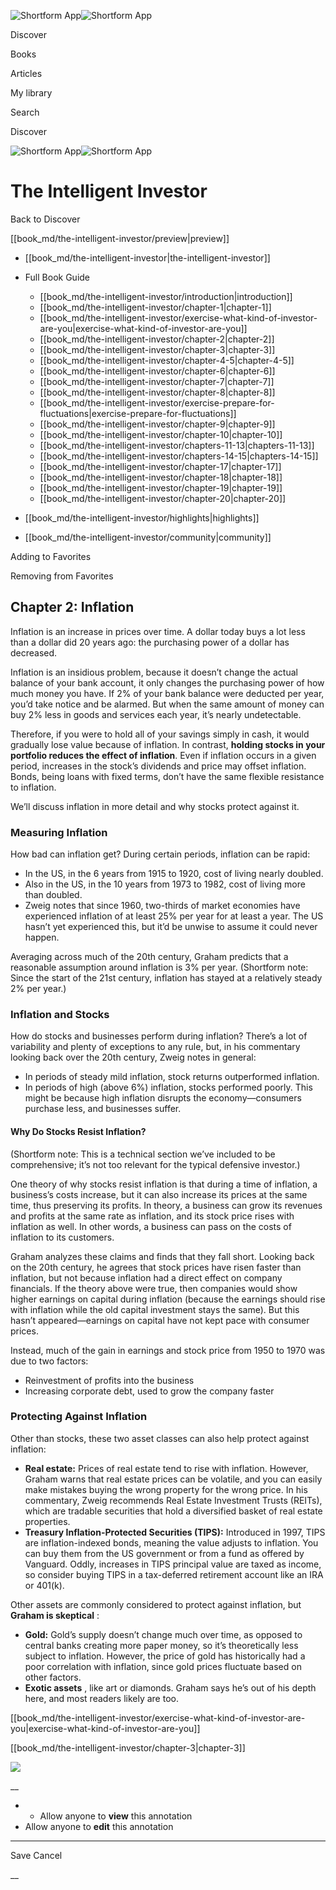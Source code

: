 ![Shortform App](/img/logo.36a2399e.svg)![Shortform App](/img/logo-dark.70c1b072.svg)

Discover

Books

Articles

My library

Search

Discover

![Shortform App](/img/logo.36a2399e.svg)![Shortform App](/img/logo-dark.70c1b072.svg)

# The Intelligent Investor

Back to Discover

[[book_md/the-intelligent-investor/preview|preview]]

  * [[book_md/the-intelligent-investor|the-intelligent-investor]]
  * Full Book Guide

    * [[book_md/the-intelligent-investor/introduction|introduction]]
    * [[book_md/the-intelligent-investor/chapter-1|chapter-1]]
    * [[book_md/the-intelligent-investor/exercise-what-kind-of-investor-are-you|exercise-what-kind-of-investor-are-you]]
    * [[book_md/the-intelligent-investor/chapter-2|chapter-2]]
    * [[book_md/the-intelligent-investor/chapter-3|chapter-3]]
    * [[book_md/the-intelligent-investor/chapter-4-5|chapter-4-5]]
    * [[book_md/the-intelligent-investor/chapter-6|chapter-6]]
    * [[book_md/the-intelligent-investor/chapter-7|chapter-7]]
    * [[book_md/the-intelligent-investor/chapter-8|chapter-8]]
    * [[book_md/the-intelligent-investor/exercise-prepare-for-fluctuations|exercise-prepare-for-fluctuations]]
    * [[book_md/the-intelligent-investor/chapter-9|chapter-9]]
    * [[book_md/the-intelligent-investor/chapter-10|chapter-10]]
    * [[book_md/the-intelligent-investor/chapters-11-13|chapters-11-13]]
    * [[book_md/the-intelligent-investor/chapters-14-15|chapters-14-15]]
    * [[book_md/the-intelligent-investor/chapter-17|chapter-17]]
    * [[book_md/the-intelligent-investor/chapter-18|chapter-18]]
    * [[book_md/the-intelligent-investor/chapter-19|chapter-19]]
    * [[book_md/the-intelligent-investor/chapter-20|chapter-20]]
  * [[book_md/the-intelligent-investor/highlights|highlights]]
  * [[book_md/the-intelligent-investor/community|community]]



Adding to Favorites 

Removing from Favorites 

## Chapter 2: Inflation

Inflation is an increase in prices over time. A dollar today buys a lot less than a dollar did 20 years ago: the purchasing power of a dollar has decreased.

Inflation is an insidious problem, because it doesn’t change the actual balance of your bank account, it only changes the purchasing power of how much money you have. If 2% of your bank balance were deducted per year, you’d take notice and be alarmed. But when the same amount of money can buy 2% less in goods and services each year, it’s nearly undetectable.

Therefore, if you were to hold all of your savings simply in cash, it would gradually lose value because of inflation. In contrast, **holding stocks in your portfolio reduces the effect of inflation**. Even if inflation occurs in a given period, increases in the stock’s dividends and price may offset inflation. Bonds, being loans with fixed terms, don’t have the same flexible resistance to inflation.

We’ll discuss inflation in more detail and why stocks protect against it.

### Measuring Inflation

How bad can inflation get? During certain periods, inflation can be rapid:

  * In the US, in the 6 years from 1915 to 1920, cost of living nearly doubled.
  * Also in the US, in the 10 years from 1973 to 1982, cost of living more than doubled.
  * Zweig notes that since 1960, two-thirds of market economies have experienced inflation of at least 25% per year for at least a year. The US hasn’t yet experienced this, but it’d be unwise to assume it could never happen.



Averaging across much of the 20th century, Graham predicts that a reasonable assumption around inflation is 3% per year. (Shortform note: Since the start of the 21st century, inflation has stayed at a relatively steady 2% per year.)

### Inflation and Stocks

How do stocks and businesses perform during inflation? There’s a lot of variability and plenty of exceptions to any rule, but, in his commentary looking back over the 20th century, Zweig notes in general:

  * In periods of steady mild inflation, stock returns outperformed inflation.
  * In periods of high (above 6%) inflation, stocks performed poorly. This might be because high inflation disrupts the economy—consumers purchase less, and businesses suffer.



#### Why Do Stocks Resist Inflation?

(Shortform note: This is a technical section we’ve included to be comprehensive; it’s not too relevant for the typical defensive investor.)

One theory of why stocks resist inflation is that during a time of inflation, a business’s costs increase, but it can also increase its prices at the same time, thus preserving its profits. In theory, a business can grow its revenues and profits at the same rate as inflation, and its stock price rises with inflation as well. In other words, a business can pass on the costs of inflation to its customers.

Graham analyzes these claims and finds that they fall short. Looking back on the 20th century, he agrees that stock prices have risen faster than inflation, but not because inflation had a direct effect on company financials. If the theory above were true, then companies would show higher earnings on capital during inflation (because the earnings should rise with inflation while the old capital investment stays the same). But this hasn’t appeared—earnings on capital have not kept pace with consumer prices.

Instead, much of the gain in earnings and stock price from 1950 to 1970 was due to two factors:

  * Reinvestment of profits into the business
  * Increasing corporate debt, used to grow the company faster



### Protecting Against Inflation

Other than stocks, these two asset classes can also help protect against inflation:

  * **Real estate:** Prices of real estate tend to rise with inflation. However, Graham warns that real estate prices can be volatile, and you can easily make mistakes buying the wrong property for the wrong price. In his commentary, Zweig recommends Real Estate Investment Trusts (REITs), which are tradable securities that hold a diversified basket of real estate properties.
  * **Treasury Inflation-Protected Securities (TIPS):** Introduced in 1997, TIPS are inflation-indexed bonds, meaning the value adjusts to inflation. You can buy them from the US government or from a fund as offered by Vanguard. Oddly, increases in TIPS principal value are taxed as income, so consider buying TIPS in a tax-deferred retirement account like an IRA or 401(k).



Other assets are commonly considered to protect against inflation, but **Graham is skeptical** :

  * **Gold:** Gold’s supply doesn’t change much over time, as opposed to central banks creating more paper money, so it’s theoretically less subject to inflation. However, the price of gold has historically had a poor correlation with inflation, since gold prices fluctuate based on other factors.
  * **Exotic assets** , like art or diamonds. Graham says he’s out of his depth here, and most readers likely are too.



[[book_md/the-intelligent-investor/exercise-what-kind-of-investor-are-you|exercise-what-kind-of-investor-are-you]]

[[book_md/the-intelligent-investor/chapter-3|chapter-3]]

![](https://bat.bing.com/action/0?ti=56018282&Ver=2&mid=8848563f-2b78-41f5-a6db-7dfa62124633&sid=1711133063fa11eebdec89a8b8ae3bbc&vid=171147a063fa11eea7440fcfeb230d96&vids=0&msclkid=N&pi=0&lg=en-US&sw=800&sh=600&sc=24&nwd=1&tl=Shortform%20%7C%20Book&p=https%3A%2F%2Fwww.shortform.com%2Fapp%2Fbook%2Fthe-intelligent-investor%2Fchapter-2&r=&lt=375&evt=pageLoad&sv=1&rn=607481)

__

  *   * Allow anyone to **view** this annotation
  * Allow anyone to **edit** this annotation



* * *

Save Cancel

__



